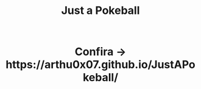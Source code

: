 <h1 align="center">Just a Pokeball</h1>
<br>
<h1 align="center">Confira -> https://arthu0x07.github.io/JustAPokeball/</h1>
